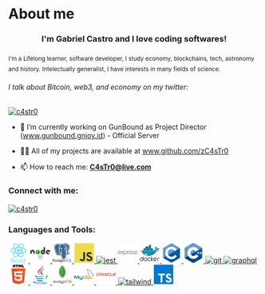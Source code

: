 # About me

  

<h3  align="center"> I'm Gabriel Castro and I love coding softwares!</h3>

<sub  align="center">I'm a Lifelong learner, software developer, I study economy, blockchains, tech, astronomy and history. Intelectually generalist, I have interests in many fields of science. </sub>

  

###### I talk about Bitcoin, web3, and economy on my twitter:

<p  align="left">  <a  href="https://twitter.com/c4str0"  target="blank"><img  src="https://img.shields.io/twitter/follow/c4str0?logo=twitter&style=for-the-badge"  alt="c4str0"/></a>  </p>

- 🔭 I’m currently working on GunBound as Project Director (www.gunbound.gnjoy.id) - Official Server

- 👨‍💻 All of my projects are available at www.github.com/zC4sTr0

- 📫 How to reach me: **C4sTr0@live.com**

<h3  align="left">Connect with me:</h3>

<p  align="left">

<a  href="https://twitter.com/c4str0"  target="blank"><img  align="center" src="https://raw.githubusercontent.com/rahuldkjain/github-profile-readme-generator/master/src/images/icons/Social/twitter.svg"  alt="c4str0"  height="30"  width="40"/></a>

</p>

<h3  align="left">Languages and Tools:</h3>

  

<p  align="left"><a  href="https://reactjs.org/"  target="_blank"  rel="noreferrer">  <img  src="https://raw.githubusercontent.com/devicons/devicon/master/icons/react/react-original-wordmark.svg"  alt="react"  width="40"  height="40"/>  </a><a  href="https://nodejs.org"  target="_blank"  rel="noreferrer">  <img  src="https://raw.githubusercontent.com/devicons/devicon/master/icons/nodejs/nodejs-original-wordmark.svg"  alt="nodejs"  width="40"  height="40"/>  </a>  <a  href="https://www.postgresql.org"  target="_blank"  rel="noreferrer">  <img  src="https://raw.githubusercontent.com/devicons/devicon/master/icons/postgresql/postgresql-original-wordmark.svg"  alt="postgresql"  width="40"  height="40"/>  </a><a  href="https://developer.mozilla.org/en-US/docs/Web/JavaScript"  target="_blank"  rel="noreferrer">  <img  src="https://raw.githubusercontent.com/devicons/devicon/master/icons/javascript/javascript-original.svg"  alt="javascript"  width="40"  height="40"/>  </a>  <a  href="https://jestjs.io"  target="_blank"  rel="noreferrer">  <img  src="https://www.vectorlogo.zone/logos/jestjsio/jestjsio-icon.svg"  alt="jest"  width="40"  height="40"/>  </a><a  href="https://expressjs.com"  target="_blank"  rel="noreferrer">  <img  src="https://raw.githubusercontent.com/devicons/devicon/master/icons/express/express-original-wordmark.svg"  alt="express"  width="40"  height="40"/>  </a><a  href="https://www.docker.com/"  target="_blank"  rel="noreferrer">  <img  src="https://raw.githubusercontent.com/devicons/devicon/master/icons/docker/docker-original-wordmark.svg"  alt="docker"  width="40"  height="40"/>  </a><a  href="https://www.cprogramming.com/"  target="_blank"  rel="noreferrer">  <img  src="https://raw.githubusercontent.com/devicons/devicon/master/icons/c/c-original.svg"  alt="c"  width="40"  height="40"/>  </a>  <a  href="https://www.w3schools.com/cpp/"  target="_blank"  rel="noreferrer">  <img  src="https://raw.githubusercontent.com/devicons/devicon/master/icons/cplusplus/cplusplus-original.svg"  alt="cplusplus"  width="40"  height="40"/>  </a>  <a  href="https://git-scm.com/"  target="_blank"  rel="noreferrer">  <img  src="https://www.vectorlogo.zone/logos/git-scm/git-scm-icon.svg"  alt="git"  width="40"  height="40"/>  </a>  <a  href="https://graphql.org"  target="_blank"  rel="noreferrer">  <img  src="https://www.vectorlogo.zone/logos/graphql/graphql-icon.svg"  alt="graphql"  width="40"  height="40"/>  </a>  <a  href="https://www.w3.org/html/"  target="_blank"  rel="noreferrer">  <img  src="https://raw.githubusercontent.com/devicons/devicon/master/icons/html5/html5-original-wordmark.svg"  alt="html5"  width="40"  height="40"/>  </a>  <a  href="https://www.java.com"  target="_blank"  rel="noreferrer">  <img  src="https://raw.githubusercontent.com/devicons/devicon/master/icons/java/java-original.svg"  alt="java"  width="40"  height="40"/>  </a>  <a  href="https://www.mongodb.com/"  target="_blank"  rel="noreferrer">  <img  src="https://raw.githubusercontent.com/devicons/devicon/master/icons/mongodb/mongodb-original-wordmark.svg"  alt="mongodb"  width="40"  height="40"/>  </a>  <a  href="https://www.mysql.com/"  target="_blank"  rel="noreferrer">  <img  src="https://raw.githubusercontent.com/devicons/devicon/master/icons/mysql/mysql-original-wordmark.svg"  alt="mysql"  width="40"  height="40"/>  </a>  <a  href="https://www.oracle.com/"  target="_blank"  rel="noreferrer">  <img  src="https://raw.githubusercontent.com/devicons/devicon/master/icons/oracle/oracle-original.svg"  alt="oracle"  width="40"  height="40"/>  </a>  <a  href="https://tailwindcss.com/"  target="_blank"  rel="noreferrer">  <img  src="https://www.vectorlogo.zone/logos/tailwindcss/tailwindcss-icon.svg"  alt="tailwind"  width="40"  height="40"/>  </a>  <a  href="https://www.typescriptlang.org/"  target="_blank"  rel="noreferrer">  <img  src="https://raw.githubusercontent.com/devicons/devicon/master/icons/typescript/typescript-original.svg"  alt="typescript"  width="40"  height="40"/>  </a>  </p>

